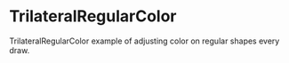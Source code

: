 # TrilateralRegularColor
TrilateralRegularColor example of adjusting color on regular shapes every draw.
